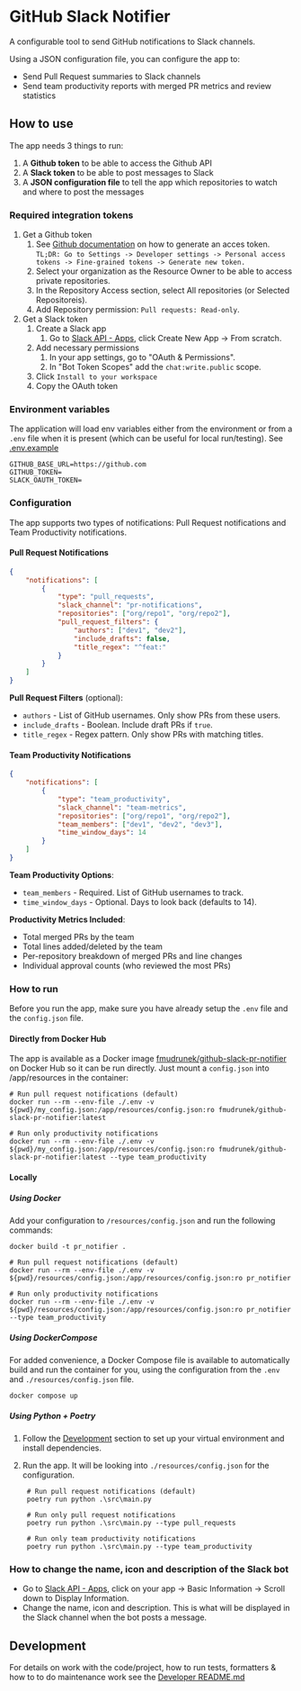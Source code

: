 # GitHub Slack Notifier
A configurable tool to send GitHub notifications to Slack channels.

Using a JSON configuration file, you can configure the app to:
- Send Pull Request summaries to Slack channels
- Send team productivity reports with merged PR metrics and review statistics


## How to use
The app needs 3 things to run:
1. A **Github token** to be able to access the Github API
2. A **Slack token** to be able to post messages to Slack
3. A **JSON configuration file** to tell the app which repositories to watch and where to post the messages

### Required integration tokens
1. Get a Github token
    1. See [Github documentation](https://docs.github.com/en/authentication/keeping-your-account-and-data-secure/managing-your-personal-access-tokens) on how to generate an acces token.
    `TL;DR: Go to Settings -> Developer settings -> Personal access tokens -> Fine-grained tokens -> Generate new token.`
    2. Select your organization as the Resource Owner to be able to access private repositories.
    3. In the Repository Access section, select All repositories (or Selected Repositoreis).
    4. Add Repository permission: `Pull requests: Read-only`.
2. Get a Slack token
    1. Create a Slack app
        1. Go to [Slack API - Apps](https://api.slack.com/apps), click Create New App -> From scratch.
    2. Add necessary permissions
        1. In your app settings, go to "OAuth & Permissions".
        2. In "Bot Token Scopes" add the `chat:write.public` scope.
    3. Click `Install to your workspace`
    4. Copy the OAuth token

### Environment variables
The application will load env variables either from the environment or from a `.env` file when it is present (which can be useful for local run/testing).
See [.env.example](./.env.example)
```
GITHUB_BASE_URL=https://github.com
GITHUB_TOKEN=
SLACK_OAUTH_TOKEN=
```

### Configuration
The app supports two types of notifications: Pull Request notifications and Team Productivity notifications.

#### Pull Request Notifications
```json
{
    "notifications": [
        {
            "type": "pull_requests",
            "slack_channel": "pr-notifications",
            "repositories": ["org/repo1", "org/repo2"],
            "pull_request_filters": {
                "authors": ["dev1", "dev2"],
                "include_drafts": false,
                "title_regex": "^feat:"
            }
        }
    ]
}
```

**Pull Request Filters** (optional):
* `authors` - List of GitHub usernames. Only show PRs from these users.
* `include_drafts` - Boolean. Include draft PRs if `true`.
* `title_regex` - Regex pattern. Only show PRs with matching titles.

#### Team Productivity Notifications
```json
{
    "notifications": [
        {
            "type": "team_productivity",
            "slack_channel": "team-metrics",
            "repositories": ["org/repo1", "org/repo2"],
            "team_members": ["dev1", "dev2", "dev3"],
            "time_window_days": 14
        }
    ]
}
```

**Team Productivity Options**:
* `team_members` - Required. List of GitHub usernames to track.
* `time_window_days` - Optional. Days to look back (defaults to 14).

**Productivity Metrics Included**:
- Total merged PRs by the team
- Total lines added/deleted by the team  
- Per-repository breakdown of merged PRs and line changes
- Individual approval counts (who reviewed the most PRs)

### How to run
Before you run the app, make sure you have already setup the `.env` file and the `config.json` file.
#### Directly from Docker Hub
The app is available as a Docker image [fmudrunek/github-slack-pr-notifier](https://hub.docker.com/r/fmudrunek/github-slack-pr-notifier) on Docker Hub so it can be run directly. Just mount a `config.json` into /app/resources in the container:

    # Run pull request notifications (default)
    docker run --rm --env-file ./.env -v ${pwd}/my_config.json:/app/resources/config.json:ro fmudrunek/github-slack-pr-notifier:latest
    
    # Run only productivity notifications
    docker run --rm --env-file ./.env -v ${pwd}/my_config.json:/app/resources/config.json:ro fmudrunek/github-slack-pr-notifier:latest --type team_productivity

#### Locally
##### Using Docker
Add your configuration to `/resources/config.json` and run the following commands:

    docker build -t pr_notifier .
    
    # Run pull request notifications (default)
    docker run --rm --env-file ./.env -v ${pwd}/resources/config.json:/app/resources/config.json:ro pr_notifier
    
    # Run only productivity notifications
    docker run --rm --env-file ./.env -v ${pwd}/resources/config.json:/app/resources/config.json:ro pr_notifier --type team_productivity

##### Using DockerCompose
For added convenience, a Docker Compose file is available to automatically build and run the container for you, using the configuration from the `.env` and `./resources/config.json` file.

    docker compose up

##### Using Python + Poetry
1. Follow the [Development](#development) section to set up your virtual environment and install dependencies.
2. Run the app. It will be looking into `./resources/config.json` for the configuration.

        # Run pull request notifications (default)
        poetry run python .\src\main.py
        
        # Run only pull request notifications
        poetry run python .\src\main.py --type pull_requests
        
        # Run only team productivity notifications
        poetry run python .\src\main.py --type team_productivity


### How to change the name, icon and description of the Slack bot
* Go to [Slack API - Apps](https://api.slack.com/apps), click on your app -> Basic Information -> Scroll down to Display Information.
* Change the name, icon and description. This is what will be displayed in the Slack channel when the bot posts a message.


## Development
For details on work with the code/project, how to run tests, formatters & how to to do maintenance work see the [Developer README.md](./src/notifier/README.md)
